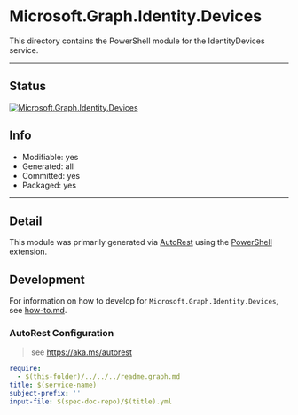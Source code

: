 <!-- region Generated -->
# Microsoft.Graph.Identity.Devices
This directory contains the PowerShell module for the IdentityDevices service.

---
## Status
[![Microsoft.Graph.Identity.Devices](https://img.shields.io/powershellgallery/v/Microsoft.Graph.Identity.Devices.svg?style=flat-square&label=Microsoft.Graph.Identity.Devices "Microsoft.Graph.Identity.Devices")](https://www.powershellgallery.com/packages/Microsoft.Graph.Identity.Devices/)

## Info
- Modifiable: yes
- Generated: all
- Committed: yes
- Packaged: yes

---
## Detail
This module was primarily generated via [AutoRest](https://github.com/Azure/autorest) using the [PowerShell](https://github.com/Azure/autorest.powershell) extension.

## Development
For information on how to develop for `Microsoft.Graph.Identity.Devices`, see [how-to.md](how-to.md).
<!-- endregion -->

### AutoRest Configuration

> see https://aka.ms/autorest

``` yaml
require:
  - $(this-folder)/../../../readme.graph.md
title: $(service-name)
subject-prefix: ''
input-file: $(spec-doc-repo)/$(title).yml
```
